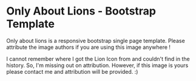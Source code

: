 # Only About Lions - Bootstrap Template
Only about lions is a responsive bootstrap single page template. Please attribute the image authors if you are using this image anywhere !

I cannot remember where I got the Lion Icon from and couldn't find in the history. So, I'm missing out on attribution. However, if this image is yours please contact me and attribution will be provided. :)
